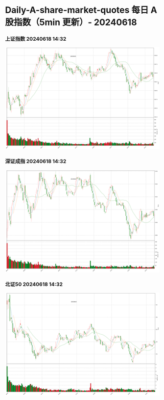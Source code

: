 
# Daily-A-share-market-quotes 每日 A 股指数（5min 更新）- 20240618

### 上证指数 20240618 14:32
![](./fig/2024/6/20240618-sh000001.png)

### 深证成指 20240618 14:32
![](./fig/2024/6/20240618-sz399001.png)

### 北证50 20240618 14:32
![](./fig/2024/6/20240618-bj899050.png)
